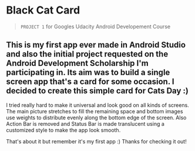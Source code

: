 # Black Cat Card
>`PROJECT 1` for Googles Udacity Android Developement Course

This is my first app ever made in Android Studio and also the initial project requested on the Android Development Scholarship I'm participating in. Its aim was to build a single screen app that's a card for some occasion. I decided to create this simple card for Cats Day :)
----------------------------
I tried really hard to make it universal and look good on all kinds of screens. The main picture stretches to fill the remaining space and bottom images use weights to distribute evenly along the bottom edge of the screen. Also Action Bar is removed and Status Bar is made translucent using a customized style to make the app look smooth.

That's about it but remember it's my first app :)
 Thanks for checking it out!
